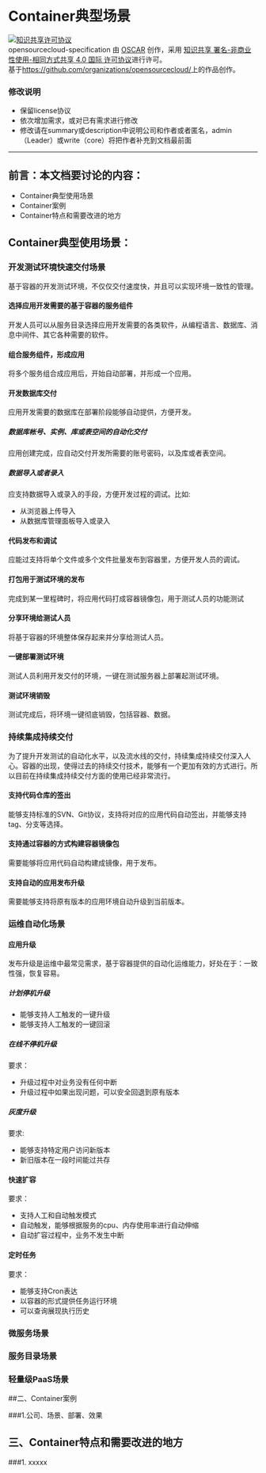 Container典型场景
=======
<a rel="license" href="http://creativecommons.org/licenses/by-nc-sa/4.0/"><img alt="知识共享许可协议" style="border-width:0" src="https://i.creativecommons.org/l/by-nc-sa/4.0/88x31.png" /></a><br /><span xmlns:dct="http://purl.org/dc/terms/" property="dct:title">opensourcecloud-specification</span> 由 <a xmlns:cc="http://creativecommons.org/ns#" href="https://github.com/organizations/opensourcecloud/" property="cc:attributionName" rel="cc:attributionURL">OSCAR</a> 创作，采用 <a rel="license" href="http://creativecommons.org/licenses/by-nc-sa/4.0/">知识共享 署名-非商业性使用-相同方式共享 4.0 国际 许可协议</a>进行许可。<br />基于<a xmlns:dct="http://purl.org/dc/terms/" href="https://github.com/organizations/opensourcecloud/" rel="dct:source">https://github.com/organizations/opensourcecloud/</a>上的作品创作。

### 修改说明

- 保留license协议
- 依次增加需求，或对已有需求进行修改
- 修改请在summary或description中说明公司和作者或者匿名，admin（Leader）或write（core）将把作者补充到文档最前面


--------------------------------
## 前言：本文档要讨论的内容：

- Container典型使用场景
- Container案例
- Container特点和需要改进的地方

## Container典型使用场景：

### 开发测试环境快速交付场景

基于容器的开发测试环境，不仅仅交付速度快，并且可以实现环境一致性的管理。

#### 选择应用开发需要的基于容器的服务组件
开发人员可以从服务目录选择应用开发需要的各类软件，从编程语言、数据库、消息中间件、其它各种需要的软件。

#### 组合服务组件，形成应用
将多个服务组合成应用后，开始自动部署，并形成一个应用。

#### 开发数据库交付
应用开发需要的数据库在部署阶段能够自动提供，方便开发。

##### 数据库帐号、实例、库或表空间的自动化交付
应用创建完成，应自动交付开发所需要的账号密码，以及库或者表空间。

##### 数据导入或者录入
应支持数据导入或录入的手段，方便开发过程的调试。比如:

- 从浏览器上传导入
- 从数据库管理面板导入或录入

#### 代码发布和调试
应能过支持将单个文件或多个文件批量发布到容器里，方便开发人员的调试。

#### 打包用于测试环境的发布
完成到某一里程碑时，将应用代码打成容器镜像包，用于测试人员的功能测试

#### 分享环境给测试人员
将基于容器的环境整体保存起来并分享给测试人员。

#### 一键部署测试环境
测试人员利用开发交付的环境，一键在测试服务器上部署起测试环境。

#### 测试环境销毁
测试完成后，将环境一键彻底销毁，包括容器、数据。

### 持续集成持续交付
为了提升开发测试的自动化水平，以及流水线的交付，持续集成持续交付深入人心。容器的出现，使得过去的持续交付技术，能够有一个更加有效的方式进行。所以目前在持续集成持续交付方面的使用已经非常流行。

#### 支持代码仓库的签出
能够支持标准的SVN、Git协议，支持将对应的应用代码自动签出，并能够支持tag、分支等选择。

#### 支持通过容器的方式构建容器镜像包
需要能够将应用代码自动构建成镜像，用于发布。

#### 支持自动的应用发布升级
需要能够支持将原有版本的应用环境自动升级到当前版本。

### 运维自动化场景
#### 应用升级
发布升级是运维中最常见需求，基于容器提供的自动化运维能力，好处在于：一致性强，恢复容易。

##### 计划停机升级

- 能够支持人工触发的一键升级
- 能够支持人工触发的一键回滚

##### 在线不停机升级

要求：

- 升级过程中对业务没有任何中断
- 升级过程中如果出现问题，可以安全回退到原有版本

##### 灰度升级

要求:

- 能够支持特定用户访问新版本
- 新旧版本在一段时间能过共存

#### 快速扩容

要求：

- 支持人工和自动触发模式
- 自动触发，能够根据服务的cpu、内存使用率进行自动伸缩
- 自动扩容过程中，业务不发生中断

#### 定时任务

要求：

- 能够支持Cron表达
- 以容器的形式提供任务运行环境
- 可以查询展现执行历史

### 微服务场景

### 服务目录场景

### 轻量级PaaS场景

##二、Container案例

###1.公司、场景、部署、效果

## 三、Container特点和需要改进的地方

###1. xxxxx
